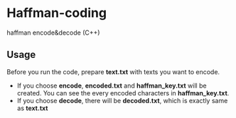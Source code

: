 # Haffman-coding
haffman encode&amp;decode (C++)

## Usage
Before you run the code, prepare **text.txt** with texts you want to encode.
- If you choose **encode**,  **encoded.txt** and **haffman_key.txt** will be created. You can see the every encoded characters in **haffman_key.txt**.
- If you choose **decode**, there will be **decoded.txt**, which is exactly same as **text.txt**
